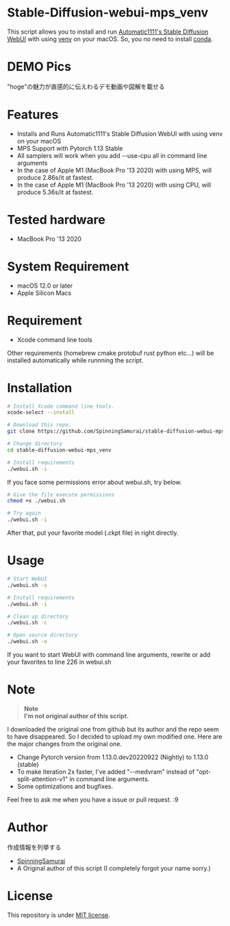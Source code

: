 
# Stable-Diffusion-webui-mps_venv
This script allows you to install and run [Automatic1111's Stable Diffusion WebUI](https://github.com/AUTOMATIC1111/stable-diffusion-webui) with using [venv](https://docs.python.org/3/library/venv.html) on your macOS.
So, you no need to install [conda](https://docs.conda.io/en/latest/miniconda.html).

# DEMO Pics

"hoge"の魅力が直感的に伝えわるデモ動画や図解を載せる


# Features

* Installs and Runs Automatic1111's Stable Diffusion WebUI with using venv on your macOS 
* MPS Support with Pytorch 1.13 Stable
* All samplers will work when you add --use-cpu all in command line arguments
* In the case of Apple M1 (MacBook Pro '13 2020) with using MPS, will produce 2.86s/it at fastest.
* In the case of Apple M1 (MacBook Pro '13 2020) with using CPU, will produce 5.36s/it at fastest.


# Tested hardware

* MacBook Pro '13 2020


# System Requirement


* macOS 12.0 or later
* Apple Silicon Macs

# Requirement


* Xcode command line tools

Other requirements (homebrew cmake protobuf rust python etc...) will be installed automatically while runnning the script.

# Installation


```zsh
# Install Xcode command line tools.
xcode-select --install

# Download this repo.
git clone https://github.com/SpinningSamurai/stable-diffusion-webui-mps_venv

# Change directory
cd stable-diffusion-webui-mps_venv

# Install requirements
./webui.sh -i
```

If you face some permissions error about webui.sh, try below.
```zsh
# Give the file execute permissions
chmod +x ./webui.sh

# Try again
./webui.sh -i
```
After that, put your favorite model (.ckpt file) in right directly.

# Usage


```zsh
# Start WebUI
./webui.sh -s

# Install requirements
./webui.sh -i

# Clean up directory
./webui.sh -c

# Open source directory
./webui.sh -o
```
If you want to start WebUI with command line arguments, rewrite or add your favorites to line 226 in webui.sh


# Note
> **Note**  
> **I'm not original author of this script.** 

I downloaded the original one from github but its author and the repo seem to have disappeared. 
So I decided to upload my own modified one.
Here are the major changes from the original one.

* Change Pytorch version from 1.13.0.dev20220922 (Nightly) to 1.13.0 (stable)
* To make iteration 2x faster, I've added "--medvram" instead of "opt-split-attention-v1" in command line arguments.
* Some optimizations and bugfixes.



Feel free to ask me when you have a issue or pull request. :9



# Author


作成情報を列挙する

* [SpinningSamurai](https://github.com/SpinningSamurai)
* A Original author of this script (I completely forgot your name sorry.)


# License


This repository is under [MIT license](https://en.wikipedia.org/wiki/MIT_License).

